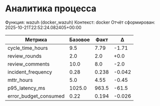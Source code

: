 # Аналитика процесса

Функция: wazuh (docker_wazuh)
Контекст: docker
Отчёт сформирован: 2025-10-21T22:52:24.082405+00:00

| Метрика | Базовое | Факт | Δ |
|---------|---------|------|---|
| cycle_time_hours | 9.5 | 7.79 | -1.71 |
| review_rounds | 2.0 | 2.0 | +0.0 |
| review_comments | 10.0 | 8.0 | -2.0 |
| incident_frequency | 0.28 | 0.238 | -0.042 |
| mttr_hours | 5.0 | 4.55 | -0.45 |
| p95_latency_ms | 1025.0 | 963.5 | -61.5 |
| error_budget_consumed | 0.22 | 0.194 | -0.026 |
